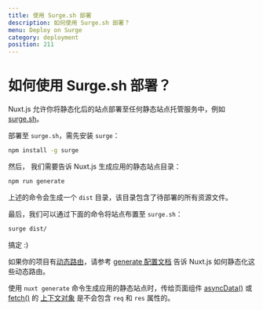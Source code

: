 ```yaml
---
title: 使用 Surge.sh 部署
description: 如何使用 Surge.sh 部署？
menu: Deploy on Surge
category: deployment
position: 211
---
```


# 如何使用 Surge.sh 部署？

Nuxt.js 允许你将静态化后的站点部署至任何静态站点托管服务中，例如 [surge.sh](https://surge.sh/)。

部署至 `surge.sh`，需先安装 `surge`：

```bash
npm install -g surge
```

然后， 我们需要告诉 Nuxt.js 生成应用的静态站点目录：

```bash
npm run generate
```

上述的命令会生成一个 `dist` 目录，该目录包含了待部署的所有资源文件。

最后，我们可以通过下面的命令将站点布置至 `surge.sh`：

```bash
surge dist/
```

搞定 :)

如果你的项目有[动态路由](/docs/2.x/features/file-system-routing#动态路由)，请参考 [generate 配置文档](/docs/2.x/configuration-glossary/) 告诉 Nuxt.js 如何静态化这些动态路由。

<div class="Alert">

使用 `nuxt generate` 命令生成应用的静态站点时，传给页面组件 [asyncData()](/docs/2.x/features/data-fetching#async-data) 或 [fetch()](/docs/2.x/directory-structure/store) 的 [上下文对象](/api) 是不会包含 `req` 和 `res` 属性的。

</div>
